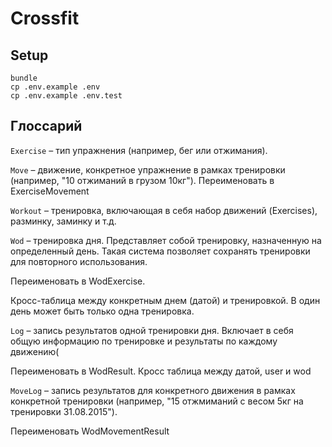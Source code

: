 # Crossfit

## Setup

    bundle
    cp .env.example .env
    cp .env.example .env.test

## Глоссарий

`Exercise` – тип упражнения (например, бег или отжимания).

`Move` – движение, конкретное упражнение в рамках тренировки (например, "10 отжиманий в грузом 10кг").
Переименовать в ExerciseMovement

`Workout` – тренировка, включающая в себя набор движений (Exercises), разминку, заминку и т.д.

`Wod` – тренировка дня. Представляет собой тренировку, назначенную на определенный день.
Такая система позволяет сохранять тренировки для повторного использования.

Переименовать в WodExercise.

Кросс-таблица между конкретным днем (датой) и тренировкой. В один день может 
быть только одна тренировка.

`Log` – запись результатов одной тренировки дня.
Включает в себя общую информацию по тренировке и результаты по каждому движению(

Переименовать в WodResult. Кросс таблица между датой, user и wod

`MoveLog` – запись результатов для конкретного движения в рамках конкретной тренировки
(например, "15 отжмиманий с весом 5кг на тренировки 31.08.2015").

Переименовать WodMovementResult

